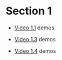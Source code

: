 # Section 1

- [Video 1.1](Video_1.1) demos

- [Video 1.3](Video_1.3) demos

- [Video 1.4](Video_1.4) demos
